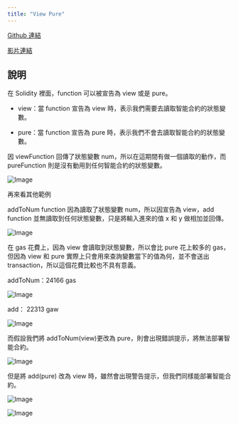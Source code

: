 ```yaml
---
title: "View Pure"
---
```


[Github 連結](https://github.com/WeiYun0912/SmartContracts/tree/main/Features/View%20Pure)

[影片連結](https://www.youtube.com/watch?v=bQIlnjAhrhY)

## 說明

在 Solidity 裡面，function 可以被宣告為 view 或是 pure。

- view：當 function 宣告為 view 時，表示我們需要去讀取智能合約的狀態變數。

- pure：當 function 宣告為 pure 時，表示我們不會去讀取智能合約的狀態變數。

因 viewFunction 回傳了狀態變數 num，所以在這期間有做一個讀取的動作，而 pureFunction 則是沒有動用到任何智能合約的狀態變數。

![Image](https://i.imgur.com/prNi7Od.png)

再來看其他範例

addToNum function 因為讀取了狀態變數 num，所以因宣告為 view，add function 並無讀取到任何狀態變數，只是將輸入進來的值 x 和 y 做相加並回傳。

![Image](https://i.imgur.com/lUA7lww.png)

在 gas 花費上，因為 view 會讀取到狀態變數，所以會比 pure 花上較多的 gas，但因為 view 和 pure 實際上只會用來查詢變數當下的值為何，並不會送出 transaction，所以這個花費比較也不具有意義。

addToNum：24166 gas

![Image](https://i.imgur.com/3nU7FEe.png)

add： 22313 gaw

![Image](https://i.imgur.com/eyk3gZR.png)

而假設我們將 addToNum(view)更改為 pure，則會出現錯誤提示，將無法部署智能合約。

![Image](https://i.imgur.com/bM6XlAp.png)

但是將 add(pure) 改為 view 時，雖然會出現警告提示，但我們同樣能部署智能合約。

![Image](https://i.imgur.com/OApiV9E.png)

![Image](https://i.imgur.com/dBexSQb.png)
